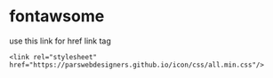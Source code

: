 # fontawsome
use this link for href link tag
```
<link rel="stylesheet" href="https://parswebdesigners.github.io/icon/css/all.min.css"/>
```
